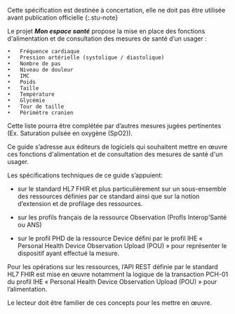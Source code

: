 Cette spécification est destinée à concertation, elle ne doit pas être utilisée avant publication officielle
{:.stu-note}


Le projet ***Mon espace santé*** propose la mise en place des fonctions d'alimentation et de consultation des mesures de santé d’un usager : 

    •	Fréquence cardiaque
    •	Pression artérielle (systolique / diastolique)
    •	Nombre de pas
    •	Niveau de douleur
    •	IMC
    •	Poids
    •	Taille
    •	Température
    •	Glycémie
    •	Tour de taille
    •	Périmètre cranien


Cette liste pourra être complétée par d’autres mesures jugées pertinentes (Ex. Saturation pulsée en oxygène (SpO2)).  

Ce guide s’adresse aux éditeurs de logiciels qui souhaitent mettre en œuvre ces fonctions d'alimentation et de consultation des mesures de santé d'un usager.  

Les spécifications techniques de ce guide s’appuient:
* sur le standard HL7 FHIR et plus particulièrement sur un sous-ensemble des ressources définies par ce standard ainsi que sur la notion d’extension et de profilage des ressources.  
  
* sur les profils français de la ressource Observation (Profls Interop'Santé ou ANS)
  
* sur le profil PHD de la ressource Device défini par le profil IHE « Personal Health Device Observation Upload (POU) » pour représenter le dispositif ayant effectué la mesure.  
  
Pour les opérations sur les ressources, l’API REST définie par le standard HL7 FHIR est mise en œuvre notamment la logique de la transaction PCH-01 du profil IHE « Personal Health Device Observation Upload (POU) » pour l’alimentation.  
   
Le lecteur doit être familier de ces concepts pour les mettre en œuvre. 
  
   